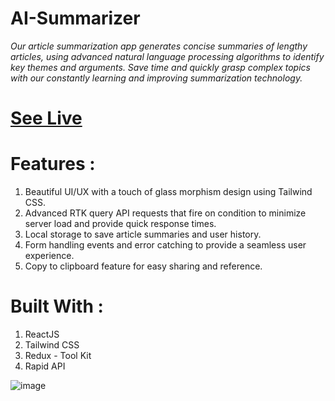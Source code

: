 # AI-Summarizer
*Our article summarization app generates concise summaries of lengthy articles, using advanced natural language processing algorithms to identify key themes and arguments. Save time and quickly grasp complex topics with our constantly learning and improving summarization technology.*

# <a href="ai-article-summarizer-summz.netlify.app">See Live</a>

# Features :
1. Beautiful UI/UX with a touch of glass morphism design using Tailwind CSS.
2. Advanced RTK query API requests that fire on condition to minimize server load and provide quick response times.
3. Local storage to save article summaries and user history.
4. Form handling events and error catching to provide a seamless user experience.
5. Copy to clipboard feature for easy sharing and reference.

# Built With :
1. ReactJS
2. Tailwind CSS
3. Redux - Tool Kit
4. Rapid API



![image](https://github.com/RiteshKumarShukla/AI-Summarizer/assets/110231091/7e57b81b-f5e6-4f0f-b472-5b4ba1703b27)
